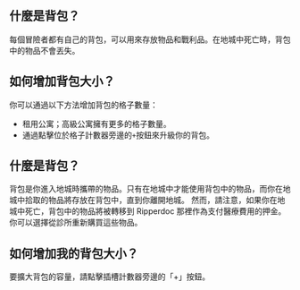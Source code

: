 ## 什麼是背包？
每個冒險者都有自己的背包，可以用來存放物品和戰利品。在地城中死亡時，背包中的物品不會丟失。

## 如何增加背包大小？
你可以通過以下方法增加背包的格子數量：

- 租用公寓；高級公寓擁有更多的格子數量。
- 通過點擊位於格子計數器旁邊的`+`按鈕來升級你的背包。

## 什麼是背包？
背包是你進入地城時攜帶的物品。只有在地城中才能使用背包中的物品，而你在地城中拾取的物品將存放在背包中，直到你離開地城。
然而，請注意，如果你在地城中死亡，背包中的物品將被轉移到 Ripperdoc 那裡作為支付醫療費用的押金。你可以選擇從診所重新購買這些物品。

## 如何增加我的背包大小？
要擴大背包的容量，請點擊插槽計數器旁邊的「+」按鈕。